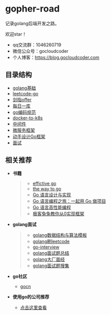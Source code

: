 # gopher-road

记录golang后端开发之路。

欢迎star！

* qq交流群：1046260719
* 微信公众号：gocloudcoder
* 个人博客：https://blog.gocloudcoder.com

## 目录结构

* [golang基础](gopher)
* [leetcode-go](leetcode-go)
* [剑指offer](剑指offer)
* [每日一库](a-daily-library)
* [go编码规范](go编码规范)
* [docker-to-k8s](docker-to-k8s)
* [中间件](middlewares)
* [微服务框架](MicroService)
* [动手设计Go框架](设计Go框架)
* [面试](interview)

## 相关推荐

* **书籍**

  > * [effictive go](https://go-zh.org/doc/effective_go.html)
  > * [the way to go](https://github.com/unknwon/the-way-to-go_ZH_CN/blob/master/eBook/directory.md)
  > * [Go 语言设计与实现](https://draveness.me/golang)
  > * [Go 语言编程之旅：一起用 Go 做项目](https://golang2.eddycjy.com/)
  > * [Go 语言高性能编程](https://geektutu.com/post/high-performance-go.html)
  > * [极客兔兔教你从0实现框架](https://github.com/geektutu/7days-golang)

* **golang面试**

  > * [golang数据结构与算法模板](https://greyireland.gitbook.io/algorithm-pattern/)
  > * [golang刷leetcode](https://books.halfrost.com/leetcode/)
  > * [go-interview](https://github.com/menggggggg/go-interview/)
  > * [golang面试题总结](https://www.jishuchi.com/read/go-interview/3435)
  > * [golang大厂面经](https://www.nowcoder.com/discuss/145338?type=2&order=3&pos=15&page=1)
  > * [golang面试题搜集](https://github.com/lifei6671/interview-go)

* **go社区**
  
  * [gocn](http://gocn.vip)
  
* **使用go的公司推荐**
  
  * [点击这里查看](company.md)

